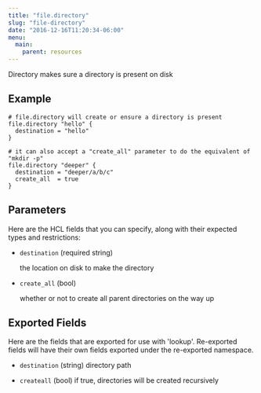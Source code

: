 ```yaml
---
title: "file.directory"
slug: "file-directory"
date: "2016-12-16T11:20:34-06:00"
menu:
  main:
    parent: resources
---
```



Directory makes sure a directory is present on disk


## Example

```hcl
# file.directory will create or ensure a directory is present
file.directory "hello" {
  destination = "hello"
}

# it can also accept a "create_all" parameter to do the equivalent of "mkdir -p"
file.directory "deeper" {
  destination = "deeper/a/b/c"
  create_all  = true
}

```


## Parameters

Here are the HCL fields that you can specify, along with their expected types
and restrictions:


- `destination` (required string)

  the location on disk to make the directory

- `create_all` (bool)

  whether or not to create all parent directories on the way up


## Exported Fields

Here are the fields that are exported for use with 'lookup'.  Re-exported fields
will have their own fields exported under the re-exported namespace.


- `destination` (string)
  directory path
 
- `createall` (bool)
  if true, directories will be created recursively
  

